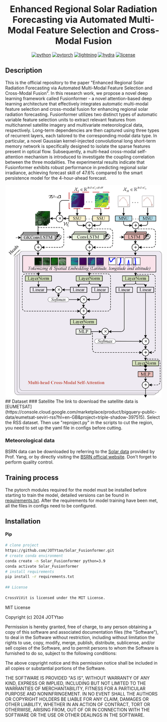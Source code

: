 <div align="center">

# **Enhanced Regional Solar Radiation Forecasting via Automated Multi-Modal Feature Selection and Cross-Modal Fusion**
[![python](https://img.shields.io/badge/-Python_3.8_%7C_3.9_%7C_3.10-blue?logo=python&logoColor=white)](https://github.com/pre-commit/pre-commit)
[![pytorch](https://img.shields.io/badge/PyTorch_1.3+-ee4c2c?logo=pytorch&logoColor=white)](https://pytorch.org/get-started/locally/)
[![lightning](https://img.shields.io/badge/-Lightning_2.0+-792ee5?logo=pytorchlightning&logoColor=white)](https://pytorchlightning.ai/)
[![hydra](https://img.shields.io/badge/Config-Hydra_1.2-89b8cd)](https://hydra.cc/) 
[![license](https://img.shields.io/badge/License-MIT-green.svg?labelColor=gray)](https://github.com/gitbooo/TSF_context_Eumetsat/blob/neurips_2023/README.md#license)
</div>

## Description

This is the official repository to the paper "Enhanced Regional Solar Radiation Forecasting via Automated Multi-Modal Feature Selection and Cross-Modal Fusion". In this research work, we propose a novel deep learning framework called Fusionformer - a novel attention-based deep learning architecture that effectively integrates automatic multi-modal feature selection and cross-modal fusion for enhancing regional solar radiation forecasting. 
Fusionformer utilizes two distinct types of automatic variable feature selection units to extract relevant features from multichannel satellite imagery and multivariate meteorological data, respectively. Long-term dependencies are then captured using three types of recurrent layers, each tailored to the corresponding modal data type. In particular, a novel Gaussian kernel-injected convolutional long short-term memory network is specifically designed to isolate the sparse features present in optical flow. Subsequently, a multi-head cross-modal self-attention mechanism is introduced to investigate the coupling correlation between the three modalities. The experimental results indicate that Fusionformer exhibits robust performance in predicting regional solar irradiance, 
achieving forecast skill of 47.6\% compared to the smart persistence model for the 4-hour-ahead forecast.
<div align="center">
<img src="pictures/framework.png" width="550">
</div>
## Dataset
### Satellite
The link to download the satellite data is [EUMETSAT](https://console.cloud.google.com/marketplace/product/bigquery-public-data/eumetsat-seviri-rss?hl=en-GB&project=triple-shadow-397515). Select the RSS dataset. Then use "reproject.py" in the scripts to cut the region, you need to set up the yaml file in configs before cutting. 

### Meteorological data
BSRN data can be downloaded by referring to the [Solar data](https://github.com/dazhiyang/SolarData) provided by Prof. Yang, or by directly visiting the [BSRN official website](https://bsrn.awi.de/). Don't forget to perform quality control.


## Training process
The pytorch modules required for the model must be installed before starting to train the model, detailed versions can be found in [requirements.txt](requirements.txt). After the requirements for model training have been met, all the files in configs need to be configured.
## Installation
#### Pip
```bash
# clone project
https://github.com/JOTYtao/Solar_Fusionformer.git
# create conda environment
conda create -n Solar_Fusionformer python=3.9
conda activate Solar_Fusionformer
# install requirements
pip install -r requirements.txt

## License

CrossViVit is licensed under the MIT License.

```
MIT License

Copyright (c) 2024 JOTYtao

Permission is hereby granted, free of charge, to any person obtaining a copy
of this software and associated documentation files (the "Software"), to deal
in the Software without restriction, including without limitation the rights
to use, copy, modify, merge, publish, distribute, sublicense, and/or sell
copies of the Software, and to permit persons to whom the Software is
furnished to do so, subject to the following conditions:

The above copyright notice and this permission notice shall be included in all
copies or substantial portions of the Software.

THE SOFTWARE IS PROVIDED "AS IS", WITHOUT WARRANTY OF ANY KIND, EXPRESS OR
IMPLIED, INCLUDING BUT NOT LIMITED TO THE WARRANTIES OF MERCHANTABILITY,
FITNESS FOR A PARTICULAR PURPOSE AND NONINFRINGEMENT. IN NO EVENT SHALL THE
AUTHORS OR COPYRIGHT HOLDERS BE LIABLE FOR ANY CLAIM, DAMAGES OR OTHER
LIABILITY, WHETHER IN AN ACTION OF CONTRACT, TORT OR OTHERWISE, ARISING FROM,
OUT OF OR IN CONNECTION WITH THE SOFTWARE OR THE USE OR OTHER DEALINGS IN THE
SOFTWARE.
```
